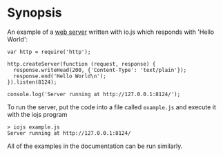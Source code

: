 # Synopsis

<!--type=misc-->

An example of a [web server](http.html) written with io.js which responds with
'Hello World':

    var http = require('http');

    http.createServer(function (request, response) {
      response.writeHead(200, {'Content-Type': 'text/plain'});
      response.end('Hello World\n');
    }).listen(8124);

    console.log('Server running at http://127.0.0.1:8124/');

To run the server, put the code into a file called `example.js` and execute
it with the iojs program

    > iojs example.js
    Server running at http://127.0.0.1:8124/

All of the examples in the documentation can be run similarly.
